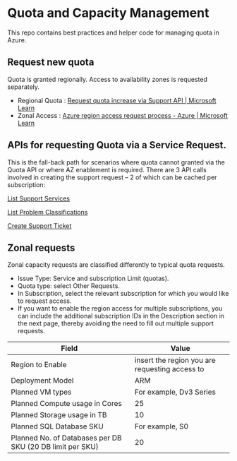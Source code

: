 # Quota and Capacity Management
This repo contains best practices and helper code for managing quota in Azure.

## Request new quota
Quota is granted regionally.  Access to availability zones is requested separately.
- Regional Quota : [Request quota increase via Support API | Microsoft Learn](https://learn.microsoft.com/en-us/rest/api/support/quota-payload)  
- Zonal Access : [Azure region access request process - Azure | Microsoft Learn](https://learn.microsoft.com/en-us/troubleshoot/azure/general/region-access-request-process#reserved-access-regions)


## APIs for requesting Quota via a Service Request.
This is the fall-back path for scenarios where quota cannot granted via the Quota API or where AZ enablement is required.  There are 3 API calls involved in creating the support request – 2 of which can be cached per subscription:

[List Support Services](https://learn.microsoft.com/en-us/rest/api/support/services/list?tabs=G)

[List Problem Classifications](https://learn.microsoft.com/en-us/rest/api/support/problem-classifications/list?tabs=Go)

[Create Support Ticket](https://learn.microsoft.com/en-us/rest/api/support/support-tickets/create?tabs=Go) 

## Zonal requests

Zonal capacity requests are classified differently to typical quota requests.
- Issue Type: Service and subscription Limit (quotas).
- Quota type: select Other Requests.
- In Subscription, select the relevant subscription for which you would like to request access. 
- If you want to enable the region access for multiple subscriptions, you can include the additional subscription IDs in the Description section in the next page, thereby avoiding the need to fill out multiple support requests.

| Field            | Value         
|------------------|---------------|
| Region to Enable                                          | insert the region you are requesting access to |
| Deployment Model                                          | ARM                                            |
| Planned VM types                                          | For example, Dv3 Series |
| Planned Compute usage in Cores                            | 25 |
| Planned Storage usage in TB                               | 10 |
| Planned SQL Database SKU                                  | For example, S0 |
| Planned No. of Databases per DB SKU (20 DB limit per SKU) | 20 |
    
